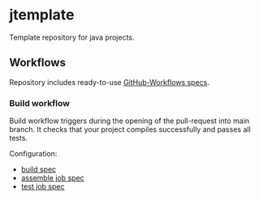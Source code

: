 # jtemplate

Template repository for java projects.

## Workflows

Repository includes ready-to-use [GitHub-Workflows specs](https://docs.github.com/en/actions/writing-workflows).

### Build workflow

Build workflow triggers during the opening of the pull-request into main branch.
It checks that your project compiles successfully and passes all tests.

Configuration:
- [build spec](https://github.com/makeitvsolo/jtemplate/blob/main/.github/workflows/build.yaml)
- [assemble job spec](https://github.com/makeitvsolo/jtemplate/blob/main/.github/workflows/assemble-job.yaml)
- [test job spec](https://github.com/makeitvsolo/jtemplate/blob/main/.github/workflows/test-job.yaml)
